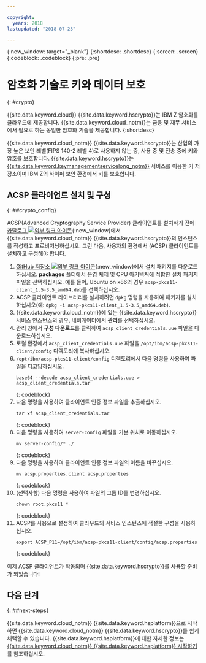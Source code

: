 ```yaml
---

copyright:
  years: 2018
lastupdated: "2018-07-23"

---
```

{:new_window: target="_blank"}
{:shortdesc: .shortdesc}
{:screen: .screen}
{:codeblock: .codeblock}
{:pre: .pre}

# 암호화 기술로 키와 데이터 보호
{: #crypto}

{{site.data.keyword.cloud}} {{site.data.keyword.hscrypto}}는 IBM Z 암호화를 클라우드에 제공합니다. {{site.data.keyword.cloud_notm}}는 금융 및 재무 서비스에서 필요로 하는 동일한 암호화 기술을 제공합니다.
{:shortdesc}

{{site.data.keyword.cloud_notm}} {{site.data.keyword.hscrypto}}는 산업의 가장 높은 보안 레벨(FIPS 140-2 레벨 4)로 사용하지 않는 중, 사용 중 및 전송 중에 키와 암호를 보호합니다. {{site.data.keyword.hscrypto}}는 [{{site.data.keyword.keymanagementservicelong_notm}}](/docs/services/hs-crypto/index.html) 서비스를 이용한 키 저장소이며 IBM Z의 하이퍼 보안 환경에서 키를 보호합니다.

## ACSP 클라이언트 설치 및 구성
{: ##crypto_config}

ACSP(Advanced Cryptography Service Provider) 클라이언트를 설치하기 전에 [카탈로그 ![외부 링크 아이콘](../../icons/launch-glyph.svg "외부 링크 아이콘")](https://{DomainName}/catalog/services/hyper-protect-crypto-services){:new_window}에서 {{site.data.keyword.cloud_notm}} {{site.data.keyword.hscrypto}}의 인스턴스를 작성하고 프로비저닝하십시오. 그런 다음, 사용자의 환경에서 (ACSP) 클라이언트를 설치하고 구성해야 합니다.

1. [GitHub 저장소 ![외부 링크 아이콘](../../icons/launch-glyph.svg "외부 링크 아이콘")](https://github.com/ibm-developer/ibm-cloud-hyperprotectcrypto){:new_window}에서 설치 패키지를 다운로드하십시오. **packages** 폴더에서 운영 체제 및 CPU 아키텍처에 적합한 설치 패키지 파일을 선택하십시오. 예를 들어, Ubuntu on x86의 경우 `acsp-pkcs11-client_1.5-3.5_amd64.deb`를 선택하십시오.
2. ACSP 클라이언트 라이브러리를 설치하려면 `dpkg` 명령을 사용하여 패키지를 설치하십시오(예: `dpkg -i acsp-pkcs11-client_1.5-3.5_amd64.deb`).
3. {{site.data.keyword.cloud_notm}}에 있는 {{site.data.keyword.hscrypto}} 서비스 인스턴스의 경우, 네비게이터에서 **관리**를 선택하십시오.
4. 관리 창에서 **구성 다운로드**를 클릭하여 `acsp_client_credentials.uue` 파일을 다운로드하십시오.
5. 로컬 환경에서 `acsp_client_credentials.uue` 파일을 `/opt/ibm/acsp-pkcs11-client/config` 디렉토리에 복사하십시오.
6. `/opt/ibm/acsp-pkcs11-client/config` 디렉토리에서 다음 명령을 사용하여 파일을 디코딩하십시오.
   ```
   base64 --decode acsp_client_credentials.uue > acsp_client_credentials.tar
   ```
   {: codeblock}
7. 다음 명령을 사용하여 클라이언트 인증 정보 파일을 추출하십시오.
   ```
   tar xf acsp_client_credentials.tar
   ```
   {: codeblock}
8. 다음 명령을 사용하여 `server-config` 파일을 기본 위치로 이동하십시오.
   ```
   mv server-config/* ./
   ```
   {: codeblock}
9. 다음 명령을 사용하여 클라이언트 인증 정보 파일의 이름을 바꾸십시오.
   ```
   mv acsp.properties.client acsp.properties
   ```
   {: codeblock}
10. (선택사항) 다음 명령을 사용하여 파일의 그룹 ID를 변경하십시오.
    ```
    chown root.pkcs11 *
    ```
    {: codeblock}
11. ACSP를 사용으로 설정하여 클라우드의 서비스 인스턴스에 적절한 구성을 사용하십시오.
    ```
    export ACSP_P11=/opt/ibm/acsp-pkcs11-client/config/acsp.properties
    ```
    {: codeblock}

이제 ACSP 클라이언트가 작동되며 {{site.data.keyword.hscrypto}}를 사용할 준비가 되었습니다!

## 다음 단계
{: ##next-steps}

{{site.data.keyword.cloud_notm}} {{site.data.keyword.hsplatform}}으로 시작하면 {{site.data.keyword.cloud_notm}} {{site.data.keyword.hscrypto}}를 쉽게 채택할 수 있습니다. {{site.data.keyword.hsplatform}}에 대한 자세한 정보는 [{{site.data.keyword.cloud_notm}} {{site.data.keyword.hsplatform}} 시작하기](/docs/services/hypersecure-platform/index.html)를 참조하십시오.
